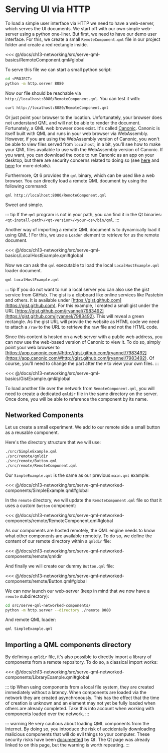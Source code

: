 # Serving UI via HTTP

To load a simple user interface via HTTP we need to have a web-server, which serves the UI documents. We start off with our own simple web-server using a python one-liner. But first, we need to have our demo user interface. For this, we create a small `RemoteComponent.qml` file in our project folder and create a red rectangle inside.

<<< @/docs/ch13-networking/src/serve-qml-basics/RemoteComponent.qml#global

To serve this file we can start a small python script:

```sh
cd <PROJECT>
python -m http.server 8080
```

Now our file should be reachable via `http://localhost:8080/RemoteComponent.qml`. You can test it with:

```sh
curl http://localhost:8080/RemoteComponent.qml
```

Or just point your browser to the location. Unfortunately, your browser does not understand QML and will not be able to render the document. Fortunately, a QML web browser does exist. It's called [Canonic](https://www.canonic.com). Canonic is itself built with QML and runs in your web browser via WebAssembly. However, if you are using the WebAssembly version of Canonic, you won't be able to view files served from `localhost`; in a bit, you'll see how to make your QML files available to use with the WebAssembly version of Canonic. If you want, you can download the code to run Canonic as an app on your desktop, but there are security concerns related to doing so (see [here](https://docs.page/canonic/canonic) and [here](https://doc.qt.io/qt-6/qtqml-documents-networktransparency.html#implications-for-application-security) for more details).

Furthermore, Qt 6 provides the `qml` binary, which can be used like a web browser. You can directly load a remote QML document by using the following command:

```sh
qml http://localhost:8080/RemoteComponent.qml
```

Sweet and simple.

::: tip
If the `qml` program is not in your path, you can find it in the Qt binaries: `<qt-install-path>/<qt-version>/<your-os>/bin/qml`.
:::

Another way of importing a remote QML document is to dynamically load it using QML ! For this, we use a `Loader` element to retrieve for us the remote document.

<<< @/docs/ch13-networking/src/serve-qml-basics/LocalHostExample.qml#global

Now we can ask the `qml` executable to load the local `LocalHostExample.qml` loader document.

```sh
qml LocalHostExample.qml
```

::: tip
If you do not want to run a local server you can also use the gist service from GitHub. The gist is a clipboard like online services like Pastebin and others. It is available under [https://gist.github.com](https://gist.github.com). For this example, I created a small gist under the URL [https://gist.github.com/jryannel/7983492](https://gist.github.com/jryannel/7983492). This will reveal a green rectangle. As the gist URL will provide the website as HTML code we need to attach a `/raw` to the URL to retrieve the raw file and not the HTML code.

Since this content is hosted on a web server with a public web address, you can now use the web-based version of Canonic to view it. To do so, simply point your web browser to [https://app.canonic.com/#http://gist.github.com/jryannel/7983492](https://app.canonic.com/#http://gist.github.com/jryannel/7983492). Of course, you'll need to change the part after the `#` to view your own files.
:::

<<< @/docs/ch13-networking/src/serve-qml-basics/GistExample.qml#global

To load another file over the network from `RemoteComponent.qml`, you will need to create a dedicated `qmldir` file in the same directory on the server. Once done, you will be able to reference the component by its name. 

## Networked Components

Let us create a small experiment. We add to our remote side a small button as a reusable component. 

Here's the directory structure that we will use:

```sh
./src/SimpleExample.qml
./src/remote/qmldir
./src/remote/Button.qml
./src/remote/RemoteComponent.qml
```

Our `SimpleExample.qml` is the same as our previous `main.qml` example:

<<< @/docs/ch13-networking/src/serve-qml-networked-components/SimpleExample.qml#global

In the `remote` directory, we will update the `RemoteComponent.qml` file so that it uses a custom `Button` component:

<<< @/docs/ch13-networking/src/serve-qml-networked-components/remote/RemoteComponent.qml#global

As our components are hosted remotely, the QML engine needs to know what other components are available remotely. To do so, we define the content of our remote directory within a `qmldir` file:

<<< @/docs/ch13-networking/src/serve-qml-networked-components/remote/qmldir

And finally we will create our dummy `Button.qml` file:

<<< @/docs/ch13-networking/src/serve-qml-networked-components/remote/Button.qml#global

We can now launch our web-server (keep in mind that we now have a `remote` subdirectory):

```sh
cd src/serve-qml-networked-components/
python -m http.server --directory ./remote 8080
```

And remote QML loader:

```sh
qml SimpleExample.qml
```

## Importing a QML components directory

By defining a `qmldir` file, it's also possible to directly import a library of components from a remote repository. To do so, a classical import works:

<<< @/docs/ch13-networking/src/serve-qml-networked-components/LibraryExample.qml#global

::: tip
When using components from a local file system, they are created immediately without a latency. When components are loaded via the network they are created asynchronously. This has the effect that the time of creation is unknown and an element may not yet be fully loaded when others are already completed. Take this into account when working with components loaded over the network.
:::

::: warning
Be very cautious about loading QML components from the Internet. By doing so, you introduce the risk of accidentally downloading malicious components that will do evil things to your computer. These security risks have been [documented](https://doc.qt.io/qt-6/qtqml-documents-networktransparency.html#implications-for-application-security) by Qt. The Qt page was already linked to on this page, but the warning is worth repeating.
:::

